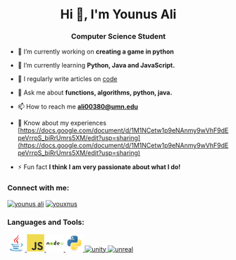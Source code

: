 <h1 align="center">Hi 👋, I'm Younus Ali</h1>
<h3 align="center">Computer Science Student</h3>


- 🔭 I’m currently working on **creating a game in python**

- 🌱 I’m currently learning **Python, Java and JavaScript.**

- 📝 I regularly write articles on [code](code)

- 💬 Ask me about **functions, algorithms, python, java.**

- 📫 How to reach me **ali00380@umn.edu**

- 📄 Know about my experiences [https://docs.google.com/document/d/1M1NCetw1p9eNAnmy9wVhF9dEpeVrrpS_biRrUmrs5XM/edit?usp=sharing](https://docs.google.com/document/d/1M1NCetw1p9eNAnmy9wVhF9dEpeVrrpS_biRrUmrs5XM/edit?usp=sharing)

- ⚡ Fun fact **I think I am very passionate about what I do!**

<h3 align="left">Connect with me:</h3>
<p align="left">
<a href="https://linkedin.com/in/younus ali" target="blank"><img align="center" src="https://raw.githubusercontent.com/rahuldkjain/github-profile-readme-generator/master/src/images/icons/Social/linked-in-alt.svg" alt="younus ali" height="30" width="40" /></a>
<a href="https://instagram.com/youxnus" target="blank"><img align="center" src="https://raw.githubusercontent.com/rahuldkjain/github-profile-readme-generator/master/src/images/icons/Social/instagram.svg" alt="youxnus" height="30" width="40" /></a>
</p>

<h3 align="left">Languages and Tools:</h3>
<p align="left"> <a href="https://www.java.com" target="_blank" rel="noreferrer"> <img src="https://raw.githubusercontent.com/devicons/devicon/master/icons/java/java-original.svg" alt="java" width="40" height="40"/> </a> <a href="https://developer.mozilla.org/en-US/docs/Web/JavaScript" target="_blank" rel="noreferrer"> <img src="https://raw.githubusercontent.com/devicons/devicon/master/icons/javascript/javascript-original.svg" alt="javascript" width="40" height="40"/> </a> <a href="https://nodejs.org" target="_blank" rel="noreferrer"> <img src="https://raw.githubusercontent.com/devicons/devicon/master/icons/nodejs/nodejs-original-wordmark.svg" alt="nodejs" width="40" height="40"/> </a> <a href="https://www.python.org" target="_blank" rel="noreferrer"> <img src="https://raw.githubusercontent.com/devicons/devicon/master/icons/python/python-original.svg" alt="python" width="40" height="40"/> </a> <a href="https://unity.com/" target="_blank" rel="noreferrer"> <img src="https://www.vectorlogo.zone/logos/unity3d/unity3d-icon.svg" alt="unity" width="40" height="40"/> </a> <a href="https://unrealengine.com/" target="_blank" rel="noreferrer"> <img src="https://raw.githubusercontent.com/kenangundogan/fontisto/036b7eca71aab1bef8e6a0518f7329f13ed62f6b/icons/svg/brand/unreal-engine.svg" alt="unreal" width="40" height="40"/> </a> </p>


